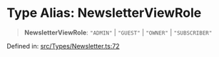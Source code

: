 # Type Alias: NewsletterViewRole

> **NewsletterViewRole**: `"ADMIN"` \| `"GUEST"` \| `"OWNER"` \| `"SUBSCRIBER"`

Defined in: [src/Types/Newsletter.ts:72](https://github.com/Fokusdotid/bail/blob/c270ba4454f95d50cec87a9d90b03360fac7058e/src/Types/Newsletter.ts#L72)
